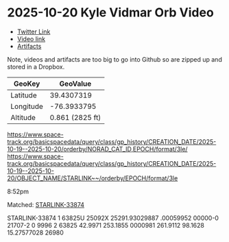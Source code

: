 # 2025-10-20 Kyle Vidmar Orb Video

* [Twitter Link](https://x.com/sysbadm1n/status/1980640830244417887)
* [Video link](https://www.dropbox.com/scl/fi/tgb5gsm6sfosxnknw4kio/2025-10-20-KyleVidmar.mp4?rlkey=szctx1oydkvt115xi1tgksrx4&st=wcabeigc&dl=0)
* [Artifacts](https://www.dropbox.com/scl/fi/e7raeaiugmb1cawl1b3l4/kylevidmar-2025-10-20-artifacts.zip?rlkey=iiducrb706mo4ijwulci23yyb&st=88p02srf&dl=0)

Note, videos and artifacts are too big to go into Github so are zipped up and stored in a Dropbox.

|  GeoKey| GeoValue |
| --- | --- |
| Latitude | 39.4307319 |
| Longitude | -76.3933795 |
| Altitude | 0.861 (2825 ft) |

https://www.space-track.org/basicspacedata/query/class/gp_history/CREATION_DATE/2025-10-19--2025-10-20/orderby/NORAD_CAT_ID,EPOCH/format/3le/
https://www.space-track.org/basicspacedata/query/class/gp_history/CREATION_DATE/2025-10-19--2025-10-20/OBJECT_NAME/STARLINK~~/orderby/EPOCH/format/3le

8:52pm

Matched: [STARLINK-33874](https://orbit.ing-now.com/satellite/63825/2025-092x/starlink-33874/)

STARLINK-33874
1 63825U 25092X   25291.93029887  .00059952  00000-0  21707-2 0  9996
2 63825  42.9971 253.1855 0000981 261.9112  98.1628 15.27577028 26980
